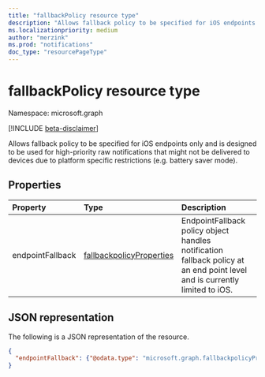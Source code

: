 ```yaml
---
title: "fallbackPolicy resource type"
description: "Allows fallback policy to be specified for iOS endpoints only and is designed to be used for high-priority raw notifications. "
ms.localizationpriority: medium
author: "merzink"
ms.prod: "notifications"
doc_type: "resourcePageType"
---
```


# fallbackPolicy resource type

Namespace: microsoft.graph

[!INCLUDE [beta-disclaimer](../../includes/beta-disclaimer.md)]

Allows fallback policy to be specified for iOS endpoints only and is designed to be used for high-priority raw notifications that might not be delivered to devices due to platform specific restrictions (e.g. battery saver mode).

## Properties

| Property     | Type        | Description |
|:-------------|:------------|:------------|
| endpointFallback | [fallbackpolicyProperties](fallbackpolicyproperties.md) | EndpointFallback policy object handles notification fallback policy at an end point level and is currently limited to iOS. |   


## JSON representation

The following is a JSON representation of the resource.

<!-- {
  "blockType": "resource",
  "optionalProperties": [

  ],
  "@odata.type": "microsoft.graph.fallbackpolicy",
  "baseType": null
}-->

```json
{
  "endpointFallback": {"@odata.type": "microsoft.graph.fallbackpolicyProperties"}
}
```

<!-- uuid: 16cd6b66-4b1a-43a1-adaf-3a886856ed98
2019-02-04 14:57:30 UTC -->
<!-- {
  "type": "#page.annotation",
  "description": "fallbackpolicy resource",
  "keywords": "",
  "section": "documentation",
  "tocPath": ""
}-->


